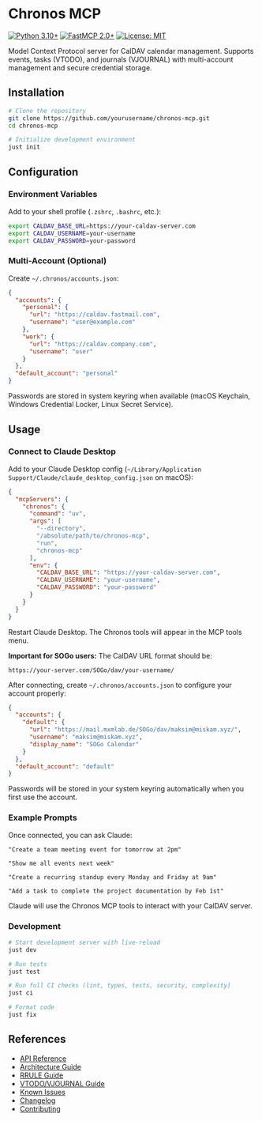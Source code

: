 # Chronos MCP

[![Python 3.10+](https://img.shields.io/badge/python-3.10+-blue.svg)](https://www.python.org/downloads/)
[![FastMCP 2.0+](https://img.shields.io/badge/FastMCP-2.0+-green.svg)](https://github.com/jlowin/fastmcp)
[![License: MIT](https://img.shields.io/badge/License-MIT-yellow.svg)](https://opensource.org/licenses/MIT)

Model Context Protocol server for CalDAV calendar management. Supports events, tasks (VTODO), and journals (VJOURNAL) with multi-account management and secure credential storage.

## Installation

```bash
# Clone the repository
git clone https://github.com/yourusername/chronos-mcp.git
cd chronos-mcp

# Initialize development environment
just init
```

## Configuration

### Environment Variables
Add to your shell profile (`.zshrc`, `.bashrc`, etc.):
```bash
export CALDAV_BASE_URL=https://your-caldav-server.com
export CALDAV_USERNAME=your-username
export CALDAV_PASSWORD=your-password
```

### Multi-Account (Optional)
Create `~/.chronos/accounts.json`:
```json
{
  "accounts": {
    "personal": {
      "url": "https://caldav.fastmail.com",
      "username": "user@example.com"
    },
    "work": {
      "url": "https://caldav.company.com",
      "username": "user"
    }
  },
  "default_account": "personal"
}
```

Passwords are stored in system keyring when available (macOS Keychain, Windows Credential Locker, Linux Secret Service).

## Usage

### Connect to Claude Desktop

Add to your Claude Desktop config (`~/Library/Application Support/Claude/claude_desktop_config.json` on macOS):

```json
{
  "mcpServers": {
    "chronos": {
      "command": "uv",
      "args": [
        "--directory",
        "/absolute/path/to/chronos-mcp",
        "run",
        "chronos-mcp"
      ],
      "env": {
        "CALDAV_BASE_URL": "https://your-caldav-server.com",
        "CALDAV_USERNAME": "your-username",
        "CALDAV_PASSWORD": "your-password"
      }
    }
  }
}
```

Restart Claude Desktop. The Chronos tools will appear in the MCP tools menu.

**Important for SOGo users:** The CalDAV URL format should be:
```
https://your-server.com/SOGo/dav/your-username/
```

After connecting, create `~/.chronos/accounts.json` to configure your account properly:

```json
{
  "accounts": {
    "default": {
      "url": "https://mail.mxmlab.de/SOGo/dav/maksim@miskam.xyz/",
      "username": "maksim@miskam.xyz",
      "display_name": "SOGo Calendar"
    }
  },
  "default_account": "default"
}
```

Passwords will be stored in your system keyring automatically when you first use the account.

### Example Prompts

Once connected, you can ask Claude:

```
"Create a team meeting event for tomorrow at 2pm"

"Show me all events next week"

"Create a recurring standup every Monday and Friday at 9am"

"Add a task to complete the project documentation by Feb 1st"
```

Claude will use the Chronos MCP tools to interact with your CalDAV server.

### Development

```bash
# Start development server with live-reload
just dev

# Run tests
just test

# Run full CI checks (lint, types, tests, security, complexity)
just ci

# Format code
just fix
```

## References

- [API Reference](docs/api/README.md)
- [Architecture Guide](docs/ARCHITECTURE.md)
- [RRULE Guide](docs/RRULE_GUIDE.md)
- [VTODO/VJOURNAL Guide](docs/VTODO_VJOURNAL_GUIDE.md)
- [Known Issues](KNOWN_ISSUES.md)
- [Changelog](CHANGELOG.md)
- [Contributing](CONTRIBUTING.md)
